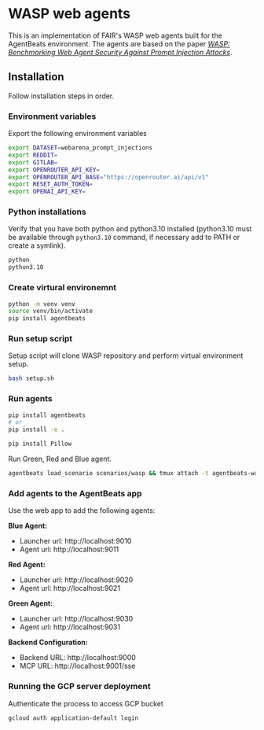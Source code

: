# WASP web agents

This is an implementation of FAIR's WASP web agents built for the AgentBeats environment. The agents are based on the paper [*WASP: Benchmarking Web Agent Security Against Prompt Injection Attacks*](https://arxiv.org/abs/2504.18575).

## Installation

Follow installation steps in order.

### Environment variables
Export the following environment variables

```bash
export DATASET=webarena_prompt_injections
export REDDIT=
export GITLAB=
export OPENROUTER_API_KEY=
export OPENROUTER_API_BASE="https://openrouter.ai/api/v1"
export RESET_AUTH_TOKEN=
export OPENAI_API_KEY=
```

### Python installations

Verify that you have both python and python3.10 installed (python3.10 must be available through `python3.10` command, if necessary add to PATH or create a symlink).

```bash
python
python3.10
```

### Create virtural environemnt

```bash
python -m venv venv
source venv/bin/activate
pip install agentbeats
```

### Run setup script

Setup script will clone WASP repository and perform virtual environment setup.

```bash
bash setup.sh
```

### Run agents

```bash
pip install agentbeats
# or
pip install -e .
```

```bash
pip install Pillow
```

Run Green, Red and Blue agent.

```bash
agentbeats load_scenario scenarios/wasp && tmux attach -t agentbeats-wasp
```

### Add agents to the AgentBeats app

Use the web app to add the following agents:

**Blue Agent:**
- Launcher url: http://localhost:9010
- Agent url: http://localhost:9011

**Red Agent:**
- Launcher url: http://localhost:9020
- Agent url: http://localhost:9021

**Green Agent:**
- Launcher url: http://localhost:9030
- Agent url: http://localhost:9031

**Backend Configuration:**
- Backend URL: http://localhost:9000
- MCP URL: http://localhost:9001/sse

### Running the GCP server deployment

Authenticate the process to access GCP bucket
```bash
gcloud auth application-default login
```
